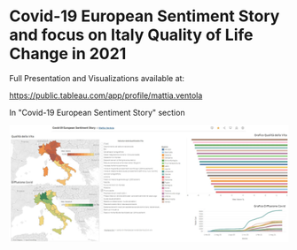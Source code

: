 # Covid-19 European Sentiment Story and focus on Italy Quality of Life Change in 2021

Full Presentation and Visualizations available at:

https://public.tableau.com/app/profile/mattia.ventola

In "Covid-19 European Sentiment Story" section

![This is an image](https://github.com/mattiaventola/Bioscience/blob/main/QdV.jpg)
